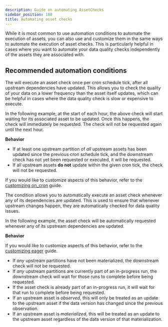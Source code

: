 ```yaml
---
description: Guide on automating AssetChecks
sidebar_position: 100
title: Automating asset checks
---
```


While it is most common to use automation conditions to automate the execution of assets, you can also use and customize them in the same ways to automate the execution of asset checks. This is particularly helpful in cases where you want to automate your data quality checks independently of the assets they are associated with.

## Recommended automation conditions

<Tabs>
  <TabItem value="on_cron" label="on_cron" default>

The <PyObject section="assets" module="dagster" object="AutomationCondition.on_cron" /> will execute an asset check once per cron schedule tick, after all upstream dependencies have updated. This allows you to check the quality of your data on a lower frequency than the asset itself updates, which can be helpful in cases where the data quality check is slow or expensive to execute.

In the following example, at the start of each hour, the above check will start waiting for its associated asset to be updated. Once this happens, the check will immediately be requested. The check will not be requested again until the next hour.

<CodeExample path="docs_snippets/docs_snippets/concepts/declarative_automation/on_cron/basic_check.py" />

**Behavior**

- If at least one upstream partition of _all_ upstream assets has been updated since the previous cron schedule tick, and the downstream check has not yet been requested or executed, it will be requested.
- If all upstream assets **do not** update within the given cron tick, the check will not be requested.

If you would like to customize aspects of this behavior, refer to the [customizing on_cron](customizing-automation-conditions/customizing-on-cron-condition) guide.

</TabItem>

<TabItem value="eager" label="eager">

The <PyObject section="assets" module="dagster" object="AutomationCondition.eager" /> condition allows you to automatically execute an asset check whenever any of its dependencies are updated. This is used to ensure that whenever upstream changes happen, they are automatically checked for data quality issues.

In the following example, the asset check will be automatically requested whenever any of its upstream dependencies are updated.

<CodeExample path="docs_snippets/docs_snippets/concepts/declarative_automation/eager/basic_check.py" />

**Behavior**

If you would like to customize aspects of this behavior, refer to the [customizing eager](customizing-automation-conditions/customizing-eager-condition) guide.

- If _any_ upstream partitions have not been materialized, the downstream check will not be requested.
- If _any_ upstream partitions are currently part of an in-progress run, the downstream check will wait for those runs to complete before being requested.
- If the asset check is already part of an in-progress run, it will wait for that run to complete before being requested.
- If an upstream asset is _observed_, this will only be treated as an update to the upstream asset if the data version has changed since the previous observation.
- If an upstream asset is _materialized_, this will be treated as an update to the upstream asset regardless of the data version of that materialization.

</TabItem>
</Tabs>
